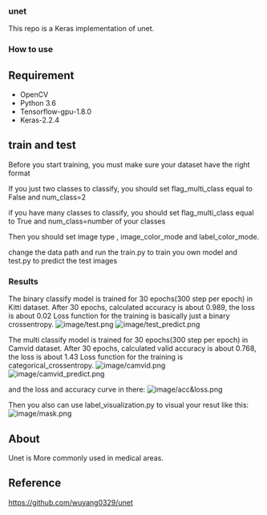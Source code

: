 ### unet
This repo is a Keras implementation of unet.
### How to use
## Requirement
- OpenCV
- Python 3.6
- Tensorflow-gpu-1.8.0
- Keras-2.2.4
## train and test
Before you start training, you must make sure your dataset have the right format

If you just two classes to  classify, you should set flag_multi_class equal to False and num_class=2

if you have many classes to classify, you should set flag_multi_class equal to True and num_class=number of your classes

Then you should set image type , image_color_mode and label_color_mode.

change the data path and run the train.py to train you own model and test.py to predict the test images


### Results
The binary classify model is trained for 30 epochs(300 step per epoch) in Kitti dataset.
After 30 epochs, calculated accuracy is about 0.989, the loss is about 0.02
Loss function for the training is basically just a binary crossentropy.
![image/test.png](image/test.png)
![image/test_predict.png](image/test_predict.png)



The multi classify model is trained for 30 epochs(300 step per epoch) in Camvid dataset.
After 30 epochs, calculated valid accuracy is about 0.768, the loss is about 1.43
Loss function for the training is categorical_crossentropy.
![image/camvid.png](image/Seq05VD_f03510.png)
![image/camvid_predict.png](image/Seq05VD_f03510_predict.png)

and the loss and accuracy curve in there:
![image/acc&loss.png](image/loss&acc.png)


Then you also can use label_visualization.py to visual your resut like this:
![image/mask.png](image/mask.png)

## About
Unet is More commonly used in medical areas.

## Reference
https://github.com/wuyang0329/unet


